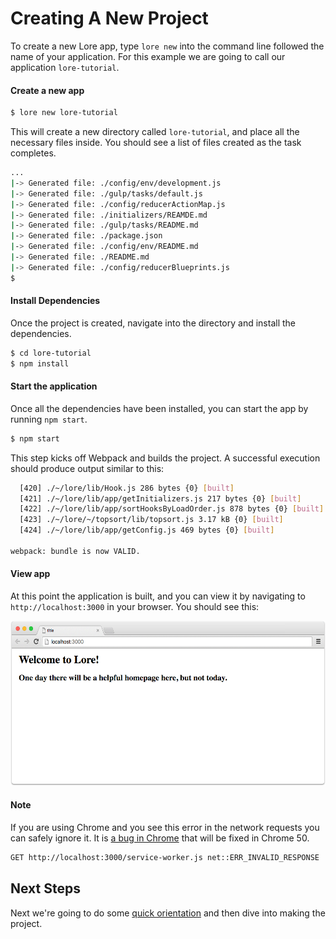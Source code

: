 # Creating A New Project

To create a new Lore app, type `lore new` into the command line followed the name of your application. For this example
we are going to call our application `lore-tutorial`.

#### Create a new app

```sh
$ lore new lore-tutorial
```

This will create a new directory called `lore-tutorial`, and place all the necessary files inside. You should see 
a list of files created as the task completes.


```sh
...
|-> Generated file: ./config/env/development.js
|-> Generated file: ./gulp/tasks/default.js
|-> Generated file: ./config/reducerActionMap.js
|-> Generated file: ./initializers/REAMDE.md
|-> Generated file: ./gulp/tasks/README.md
|-> Generated file: ./package.json
|-> Generated file: ./config/env/README.md
|-> Generated file: ./README.md
|-> Generated file: ./config/reducerBlueprints.js
$
```

#### Install Dependencies

Once the project is created, navigate into the directory and install the dependencies.

```sh
$ cd lore-tutorial
$ npm install
```

#### Start the application

Once all the dependencies have been installed, you can start the app by running `npm start`.

```sh
$ npm start
```

This step kicks off Webpack and builds the project.  A successful execution should produce output similar to this:

```sh
  [420] ./~/lore/lib/Hook.js 286 bytes {0} [built]
  [421] ./~/lore/lib/app/getInitializers.js 217 bytes {0} [built]
  [422] ./~/lore/lib/app/sortHooksByLoadOrder.js 878 bytes {0} [built]
  [423] ./~/lore/~/topsort/lib/topsort.js 3.17 kB {0} [built]
  [424] ./~/lore/lib/app/getConfig.js 469 bytes {0} [built]

webpack: bundle is now VALID.
```

#### View app

At this point the application is built, and you can view it by navigating to `http://localhost:3000` in your 
browser.  You should see this:

![New Lore App](/assets/images/tutorial/step0-1.png)

#### Note
If you are using Chrome and you see this error in the network requests you can safely ignore it.  It is 
[a bug in Chrome](https://github.com/google/web-starter-kit/issues/807) that will be fixed in Chrome 50.

```sh
GET http://localhost:3000/service-worker.js net::ERR_INVALID_RESPONSE
```

## Next Steps

Next we're going to do some [quick orientation](./Step0c.md) and then dive into making the project.
